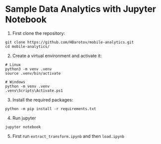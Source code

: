 # Sample Data Analytics with Jupyter Notebook

1. First clone the repository:

```
git clone https://github.com/HBarotov/mobile-analytics.git
cd mobile-analytics/
```

2. Create a virtual environment and activate it:

```
# Linux
python3 -m venv .venv
source .venv/bin/activate

# Windows
python -m venv .venv
.venv\Scripts\Activate.ps1
```

3. Install the required packages:

```
python -m pip install -r requirements.txt
```

4. Run jupyter

```
jupyter notebook
```

5. First run `extract_transform.ipynb` and then `load.ipynb`
